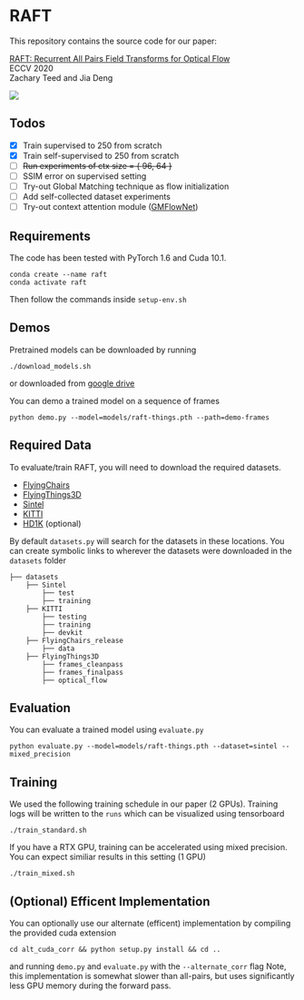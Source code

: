 # RAFT
This repository contains the source code for our paper:

[RAFT: Recurrent All Pairs Field Transforms for Optical Flow](https://arxiv.org/pdf/2003.12039.pdf)<br/>
ECCV 2020 <br/>
Zachary Teed and Jia Deng<br/>

<img src="RAFT.png">

## Todos
 - [x] Train supervised to 250 from scratch
 - [x] Train self-supervised to 250 from scratch
 - [ ] ~~Run experiments of ctx size = { 96, 64 }~~
 - [ ] SSIM error on supervised setting
 - [ ] Try-out Global Matching technique as flow initialization
 - [ ] Add self-collected dataset experiments
 - [ ] Try-out context attention module ([GMFlowNet](https://github.com/xiaofeng94/GMFlowNet))

## Requirements
The code has been tested with PyTorch 1.6 and Cuda 10.1.
```Shell
conda create --name raft
conda activate raft
```
Then follow the commands inside `setup-env.sh`

## Demos
Pretrained models can be downloaded by running
```Shell
./download_models.sh
```
or downloaded from [google drive](https://drive.google.com/drive/folders/1sWDsfuZ3Up38EUQt7-JDTT1HcGHuJgvT?usp=sharing)

You can demo a trained model on a sequence of frames
```Shell
python demo.py --model=models/raft-things.pth --path=demo-frames
```

## Required Data
To evaluate/train RAFT, you will need to download the required datasets. 
* [FlyingChairs](https://lmb.informatik.uni-freiburg.de/resources/datasets/FlyingChairs.en.html#flyingchairs)
* [FlyingThings3D](https://lmb.informatik.uni-freiburg.de/resources/datasets/SceneFlowDatasets.en.html)
* [Sintel](http://sintel.is.tue.mpg.de/)
* [KITTI](http://www.cvlibs.net/datasets/kitti/eval_scene_flow.php?benchmark=flow)
* [HD1K](http://hci-benchmark.iwr.uni-heidelberg.de/) (optional)


By default `datasets.py` will search for the datasets in these locations. You can create symbolic links to wherever the datasets were downloaded in the `datasets` folder

```Shell
├── datasets
    ├── Sintel
        ├── test
        ├── training
    ├── KITTI
        ├── testing
        ├── training
        ├── devkit
    ├── FlyingChairs_release
        ├── data
    ├── FlyingThings3D
        ├── frames_cleanpass
        ├── frames_finalpass
        ├── optical_flow
```

## Evaluation
You can evaluate a trained model using `evaluate.py`
```Shell
python evaluate.py --model=models/raft-things.pth --dataset=sintel --mixed_precision
```

## Training
We used the following training schedule in our paper (2 GPUs). Training logs will be written to the `runs` which can be visualized using tensorboard
```Shell
./train_standard.sh
```

If you have a RTX GPU, training can be accelerated using mixed precision. You can expect similiar results in this setting (1 GPU)
```Shell
./train_mixed.sh
```

## (Optional) Efficent Implementation
You can optionally use our alternate (efficent) implementation by compiling the provided cuda extension
```Shell
cd alt_cuda_corr && python setup.py install && cd ..
```
and running `demo.py` and `evaluate.py` with the `--alternate_corr` flag Note, this implementation is somewhat slower than all-pairs, but uses significantly less GPU memory during the forward pass.
